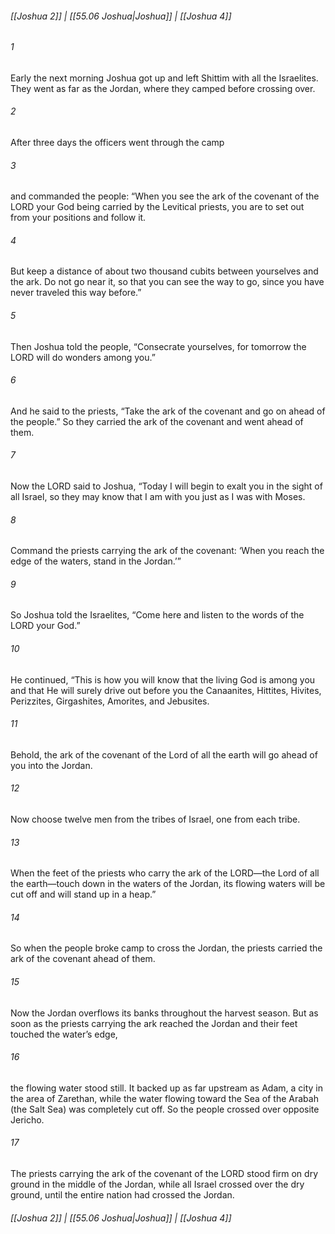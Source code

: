 
###### [[Joshua 2]] | [[55.06 Joshua|Joshua]] | [[Joshua 4]]

###### 1
Early the next morning Joshua got up and left Shittim with all the Israelites. They went as far as the Jordan, where they camped before crossing over.
###### 2
After three days the officers went through the camp
###### 3
and commanded the people: “When you see the ark of the covenant of the LORD your God being carried by the Levitical priests, you are to set out from your positions and follow it.
###### 4
But keep a distance of about two thousand cubits between yourselves and the ark. Do not go near it, so that you can see the way to go, since you have never traveled this way before.”
###### 5
Then Joshua told the people, “Consecrate yourselves, for tomorrow the LORD will do wonders among you.”
###### 6
And he said to the priests, “Take the ark of the covenant and go on ahead of the people.” So they carried the ark of the covenant and went ahead of them.
###### 7
Now the LORD said to Joshua, “Today I will begin to exalt you in the sight of all Israel, so they may know that I am with you just as I was with Moses.
###### 8
Command the priests carrying the ark of the covenant: ‘When you reach the edge of the waters, stand in the Jordan.’”
###### 9
So Joshua told the Israelites, “Come here and listen to the words of the LORD your God.”
###### 10
He continued, “This is how you will know that the living God is among you and that He will surely drive out before you the Canaanites, Hittites, Hivites, Perizzites, Girgashites, Amorites, and Jebusites.
###### 11
Behold, the ark of the covenant of the Lord of all the earth will go ahead of you into the Jordan.
###### 12
Now choose twelve men from the tribes of Israel, one from each tribe.
###### 13
When the feet of the priests who carry the ark of the LORD—the Lord of all the earth—touch down in the waters of the Jordan, its flowing waters will be cut off and will stand up in a heap.”
###### 14
So when the people broke camp to cross the Jordan, the priests carried the ark of the covenant ahead of them.
###### 15
Now the Jordan overflows its banks throughout the harvest season. But as soon as the priests carrying the ark reached the Jordan and their feet touched the water’s edge,
###### 16
the flowing water stood still. It backed up as far upstream as Adam, a city in the area of Zarethan, while the water flowing toward the Sea of the Arabah (the Salt Sea) was completely cut off. So the people crossed over opposite Jericho.
###### 17
The priests carrying the ark of the covenant of the LORD stood firm on dry ground in the middle of the Jordan, while all Israel crossed over the dry ground, until the entire nation had crossed the Jordan.

###### [[Joshua 2]] | [[55.06 Joshua|Joshua]] | [[Joshua 4]]
